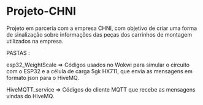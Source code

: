 # Projeto-CHNI
Projeto em parceria com a empresa CHNI, com objetivo de criar uma forma de sinalização sobre informações das peças dos carrinhos de montagem utilizados na empresa.

PASTAS :

esp32_WeightScale => Códigos usados no Wokwi para simular o circuito com o ESP32 e a célula de carga 5gk HX711, que envia as mensagens em formato json para o HiveMQ.

HiveMQTT_service => Códigos do cliente MQTT que recebe as mensagens vindas do HiveMQ.
